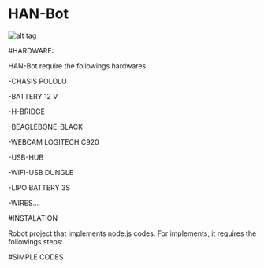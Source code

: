 HAN-Bot
=======

![alt tag](https://lh4.googleusercontent.com/-HB2qNywV7w8/VAAFvUpnX4I/AAAAAAAABt4/kapEv1VCOUQ/w779-h584-no/DSC04404.JPG)

#HARDWARE:

HAN-Bot require the followings hardwares:

-CHASIS POLOLU

-BATTERY 12 V

-H-BRIDGE

-BEAGLEBONE-BLACK

-WEBCAM LOGITECH C920

-USB-HUB

-WIFI-USB DUNGLE

-LIPO BATTERY 3S

-WIRES...

#INSTALATION

Robot project that implements node.js codes. For implements, it requires the followings steps:

#SIMPLE CODES
